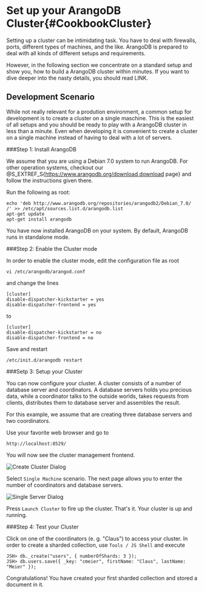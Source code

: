 Set up your ArangoDB Cluster{#CookbookCluster}
============================

Setting up a cluster can be intimidating task. You have to deal with
firewalls, ports, different types of machines, and the like. ArangoDB
is prepared to deal with all kinds of different setups and
requirements.

However, in the following section we concentrate on a standard setup
and show you, how to build a ArangoDB cluster within minutes. If you
want to dive deeper into the nasty details, you should read LINK.

Development Scenario
--------------------

While not really relevant for a prodution environment, a common setup
for development is to create a cluster on a single maschine. This is
the easiest of all setups and you should be ready to play with a
ArangoDB cluster in less than a minute. Even when developing it is
convenient to create a cluster on a single machine instead of having
to deal with a lot of servers.

###Step 1: Install ArangoDB

We assume that you are using a Debian 7.0 system to run ArangoDB. For other
operation systems, checkout our 
@S_EXTREF_S{https://www.arangodb.org/download,download page}
and follow the instructions given there.

Run the following as root:

    echo 'deb http://www.arangodb.org/repositories/arangodb2/Debian_7.0/ /' >> /etc/apt/sources.list.d/arangodb.list
    apt-get update
    apt-get install arangodb

You have now installed ArangoDB on your system. By default, ArangoDB
runs in standalone mode.

###Step 2: Enable the Cluster mode

In order to enable the cluster mode, edit the configuration file as root

    vi /etc/arangodb/arangod.conf

and change the lines

    [cluster]
    disable-dispatcher-kickstarter = yes
    disable-dispatcher-frontend = yes

to

    [cluster]
    disable-dispatcher-kickstarter = no
    disable-dispatcher-frontend = no

Save and restart

    /etc/init.d/arangodb restart

###Setp 3: Setup your Cluster

You can now configure your cluster. A cluster consists of a number of
database server and coordinators. A database servers holds you
precious data, while a coordinator talks to the outside worlds, takes
requests from clients, distributes them to database server and
assembles the result.

For this example, we assume that are creating three database servers
and two coordinators.

Use your favorite web browser and go to

    http://localhost:8529/

You will now see the cluster management frontend.

![Create Cluster Dialog](cluster-create-dialog.png)

Select `Single Machine` scenario. The next page allows you to enter
the number of coordinators and database servers.

![Single Server Dialog](cluster-single-server-dialog.png)

Press `Launch Cluster` to fire up the cluster. That's it. Your cluster
is up and running.

###Step 4: Test your Cluster

Click on one of the coordinators (e. g. "Claus") to access your
cluster.  In order to create a sharded collection, use `Tools / JS
Shell` and execute

    JSH> db._create("users", { numberOfShards: 3 });
    JSH> db.users.save({ _key: "cmeier", firstName: "Claus", lastName: "Meier" });

Congratulations! You have created your first sharded collection and
stored a document in it.


